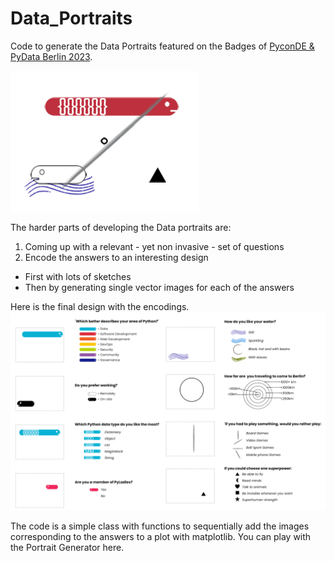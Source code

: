 # Data_Portraits
Code to generate the Data Portraits featured on the Badges of [PyconDE &amp; PyData Berlin 2023](https://2023.pycon.de/). 

![image](images/Portraits.gif)

The harder parts of developing the Data portraits are:
1. Coming up with a relevant - yet non invasive -  set of questions
2. Encode the answers to an interesting design
  - First with lots of sketches
  - Then by generating single vector images for each of the answers

Here is the final design with the encodings.
![image](images/Portrait_Design.png)

The code is a simple class with functions to sequentially add the images corresponding to the answers to a plot with matplotlib. 
You can play with the Portrait Generator here. 

